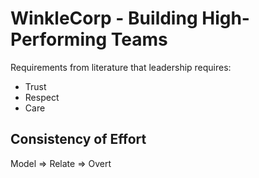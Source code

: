 # WinkleCorp - Building High-Performing Teams

Requirements from literature that leadership requires:
- Trust 
- Respect
- Care

## Consistency of Effort
 Model => Relate => Overt

